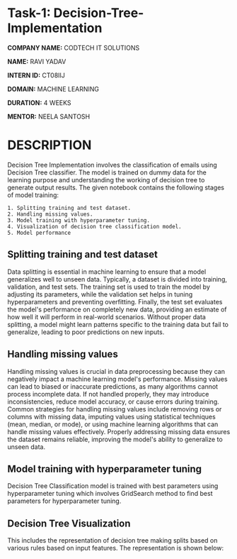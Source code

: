 # **Task-1:** Decision-Tree-Implementation

**COMPANY NAME:** CODTECH IT SOLUTIONS

**NAME:** RAVI YADAV

**INTERN ID:** CT08IIJ

**DOMAIN:** MACHINE LEARNING

**DURATION:** 4 WEEKS

**MENTOR:** NEELA SANTOSH


# **DESCRIPTION**

Decision Tree Implementation involves the classification of emails using Decision Tree classifier. The model is trained on dummy data for the learning purpose and understanding the working of decision tree to generate output results. The given notebook contains the following stages of model training:

    1. Splitting training and test dataset.
    2. Handling missing values.
    3. Model training with hyperparameter tuning.
    4. Visualization of decision tree classification model.
    5. Model performance


## Splitting training and test dataset
Data splitting is essential in machine learning to ensure that a model generalizes well to unseen data. Typically, a dataset is divided into training, validation, and test sets. The training set is used to train the model by adjusting its parameters, while the validation set helps in tuning hyperparameters and preventing overfitting. Finally, the test set evaluates the model's performance on completely new data, providing an estimate of how well it will perform in real-world scenarios. Without proper data splitting, a model might learn patterns specific to the training data but fail to generalize, leading to poor predictions on new inputs.

## Handling missing values
Handling missing values is crucial in data preprocessing because they can negatively impact a machine learning model's performance. Missing values can lead to biased or inaccurate predictions, as many algorithms cannot process incomplete data. If not handled properly, they may introduce inconsistencies, reduce model accuracy, or cause errors during training. Common strategies for handling missing values include removing rows or columns with missing data, imputing values using statistical techniques (mean, median, or mode), or using machine learning algorithms that can handle missing values effectively. Properly addressing missing data ensures the dataset remains reliable, improving the model's ability to generalize to unseen data.

## Model training with hyperparameter tuning
Decision Tree Classification model is trained with best parameters using hyperparameter tuning which involves GridSearch method to find best parameters for hyperparameter tuning.

## Decision Tree Visualization
This includes the representation of decision tree making splits based on various rules based on input features. The representation is shown below:
